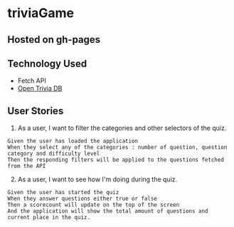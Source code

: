 # triviaGame

## Hosted on gh-pages
 
## Technology Used
- Fetch API
- [Open Trivia DB](https://opentdb.com/)

## User Stories
1. As a user, I want to filter the categories and other selectors of the quiz.

```
Given the user has loaded the application
When they select any of the categories : number of question, question category and difficulty level
Then the responding filters will be applied to the questions fetched from the API
```

2. As a user, I want to see how I'm doing during the quiz.

```
Given the user has started the quiz
When they answer questions either true or false
Then a scorecount will update on the top of the screen
And the application will show the total amount of questions and current place in the quiz.
```
